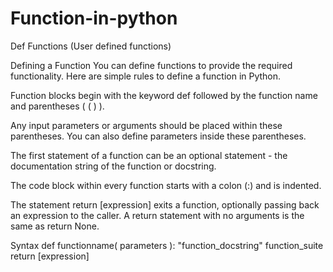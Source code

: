 # Function-in-python
Def Functions (User defined functions)


Defining a Function
You can define functions to provide the required functionality. Here are simple rules to define a function in Python.

Function blocks begin with the keyword def followed by the function name and parentheses ( ( ) ).

Any input parameters or arguments should be placed within these parentheses. You can also define parameters inside these parentheses.

The first statement of a function can be an optional statement - the documentation string of the function or docstring.

The code block within every function starts with a colon (:) and is indented.

The statement return [expression] exits a function, optionally passing back an expression to the caller. A return statement with no arguments is the same as return None.

Syntax
def functionname( parameters ):
   "function_docstring"
   function_suite
   return [expression]
